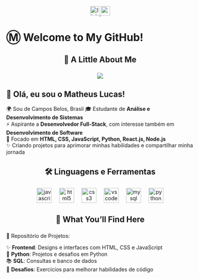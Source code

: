 <div align="center">
  <a href="https://www.linkedin.com/in/matheussouza1s/" rel="noopener noreferrer" target="_blank">
    <img src="https://img.shields.io/static/v1?message=LinkedIn&logo=linkedin&label=&color=0077B5&logoColor=white&labelColor=&style=for-the-badge" height="25" alt="linkedin logo"  />
  </a>
  <a href="matheus.lucasweb1@gmail.com.br" rel="noopener noreferrer" target="_blank">
    <img src="https://img.shields.io/static/v1?message=Gmail&logo=gmail&label=&color=D14836&logoColor=white&labelColor=&style=for-the-badge" height="25" alt="gmail logo"  />
  </a>
</div>

###

<h1 align="left">Ⓜ Welcome to My GitHub!</h1>

###

<h2 align="center">💙  A Little About Me</h2>

###

<div align="center">
    <img src="https://readme-typing-svg.demolab.com?font=Fira+Code&pause=1000&color=0000ff&background=FF56FF00&center=true&width=435&lines=Aspiring+Full-Stack+Developer+%F0%9F%9A%80" />
</div>



###

## 👋 Olá, eu sou o Matheus Lucas!  

🌍 Sou de Campos Belos, Brasil 
🎓 Estudante de **Análise e Desenvolvimento de Sistemas**  
⚡ Aspirante a **Desenvolvedor Full-Stack**, com interesse também em **Desenvolvimento de Software**  
🎯 Focado em **HTML, CSS, JavaScript, Python, React.js, Node.js**  
✨ Criando projetos para aprimorar minhas habilidades e compartilhar minha jornada


###

<h2 align="center">🛠 Linguagens e Ferramentas</h2>

###

<div align="center">
  <img src="https://skillicons.dev/icons?i=js" height="40" alt="javascript logo"  />
  <img width="12" />
  <img src="https://skillicons.dev/icons?i=html" height="40" alt="html5 logo"  />
  <img width="12" />
  <img src="https://skillicons.dev/icons?i=css" height="40" alt="css3 logo"  />
  <img width="12" />
  <img src="https://skillicons.dev/icons?i=vscode" height="40" alt="vscode logo"  />
  <img width="12" />
  <img src="https://cdn.jsdelivr.net/gh/devicons/devicon/icons/mysql/mysql-original.svg" height="40" alt="mysql logo"  />
  <img width="12" />
  <img src="https://cdn.jsdelivr.net/gh/devicons/devicon/icons/python/python-original.svg" height="40" alt="python logo"  />
</div>

###

<h2 align="center">🚀 What You’ll Find Here</h2>

###

📂 Repositório de Projetos:

✨ **Frontend**: Designs e interfaces com HTML, CSS e JavaScript  
🎯 **Python**: Projetos e desafios em Python  
📚 **SQL**: Consultas e banco de dados  
🧠 **Desafios**: Exercícios para melhorar habilidades de código  

###

